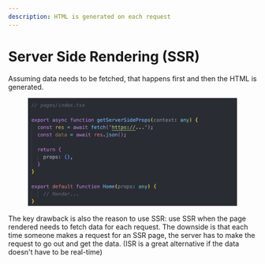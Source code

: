 ```yaml
---
description: HTML is generated on each request
---
```


# Server Side Rendering (SSR)

Assuming data needs to be fetched, that happens first and then the HTML is generated.

<figure><img src="../../.gitbook/assets/Screenshot 2023-04-04 at 8.58.37 PM.png" alt=""><figcaption></figcaption></figure>

The key drawback is also the reason to use SSR: use SSR when the page rendered needs to fetch data for each request. The downside is that each time someone makes a request for an SSR page, the server has to make the request to go out and get the data. (ISR is a great alternative if the data doesn't have to be real-time)&#x20;
